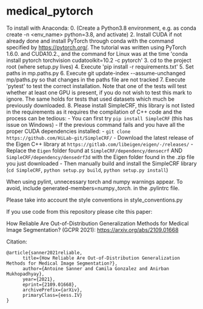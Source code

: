 # medical_pytorch

To install with Anaconda:
0. (Create a Python3.8 environment, e.g. as conda create -n <env_name> python=3.8, and activate)
2. Install CUDA if not already done and install PyTorch through conda with the command specified by https://pytorch.org/. The tutorial was written using PyTorch 1.6.0. and CUDA10.2., and the command for Linux was at the time 'conda install pytorch torchvision cudatoolkit=10.2 -c pytorch'
3. cd to the project root (where setup.py lives)
4. Execute 'pip install -r requirements.txt'
5. Set paths in mp.paths.py
6. Execute git update-index --assume-unchanged mp/paths.py so that changes in the paths file are not tracked
7. Execute 'pytest' to test the correct installation. Note that one of the tests will test whether at least one GPU is present, if you do not wish to test this mark to ignore. The same holds for tests that used datasets which much be previously downloaded.
8. Please install SimpleCRF, this library is not listed in the requirements as it requires the compilation of C++ code and the process can be tedious:
    - You can first try `pip install SimpleCRF` (this has issue on Windows)
    - If the previous command fails and you have all the proper CUDA dependencies installed:
        - `git clone https://github.com/HiLab-git/SimpleCRF/`
        - Download the latest release of the Eigen C++ library at `https://gitlab.com/libeigen/eigen/-/releases/`
        - Replace the `Eigen` folder found at `SimpleCRF/dependency/densecrf` AND `SimpleCRF/dependency/densedrf3d` with the Eigen folder found in the .zip file you just downloaded
        - Then manually build and install the SimpleCRF library (`cd SimpleCRF`, `python setup.py build`, `python setup.py install`)

When using pylint, unnecessary torch and numpy warnings appear. To avoid, include generated-members=numpy.*,torch.* in the .pylintrc file.


Please take into account the style conventions in style_conventions.py

If you use code from this repository please cite this paper:

How Reliable Are Out-of-Distribution Generalization Methods for Medical Image Segmentation? (GCPR 2021): https://arxiv.org/abs/2109.01668

Citation:

```
@article{sanner2021reliable,
      title={How Reliable Are Out-of-Distribution Generalization Methods for Medical Image Segmentation?}, 
      author={Antoine Sanner and Camila Gonzalez and Anirban Mukhopadhyay},
      year={2021},
      eprint={2109.01668},
      archivePrefix={arXiv},
      primaryClass={eess.IV}
}
```
